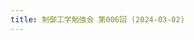 ```yaml
---
title: 制御工学勉強会 第006回 (2024-03-02)
--- 
```


<object data="../pdfs/2024-03-02.pdf" width="1000" height="640" type="application/pdf"></object>